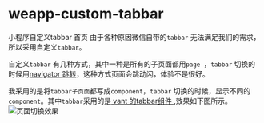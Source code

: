 # weapp-custom-tabbar
小程序自定义tabbar 首页
由于各种原因微信自带的`tabbar` 无法满足我们的需求，所以采用自定义`tabbar`。

自定义`tabbar` 有几种方式，其中一种是所有的子页面都用`page `，`tabbar` 切换的时候用[navigator 跳转](https://blog.csdn.net/weixin_43227172/article/details/85563221)，这种方式页面会跳动闪，体验不是很好。

我采用的是将`tabbar子页面`都写成`component`，`tabbar` 切换的时候，显示不同的`component`。其中`tabbar`采用的是[ vant 的tabbar组件 ](https://youzan.github.io/vant-weapp/#/tabbar),效果如下图所示。
![页面切换效果](https://upload-images.jianshu.io/upload_images/2210164-b56f85b938c15914.gif?imageMogr2/auto-orient/strip)
